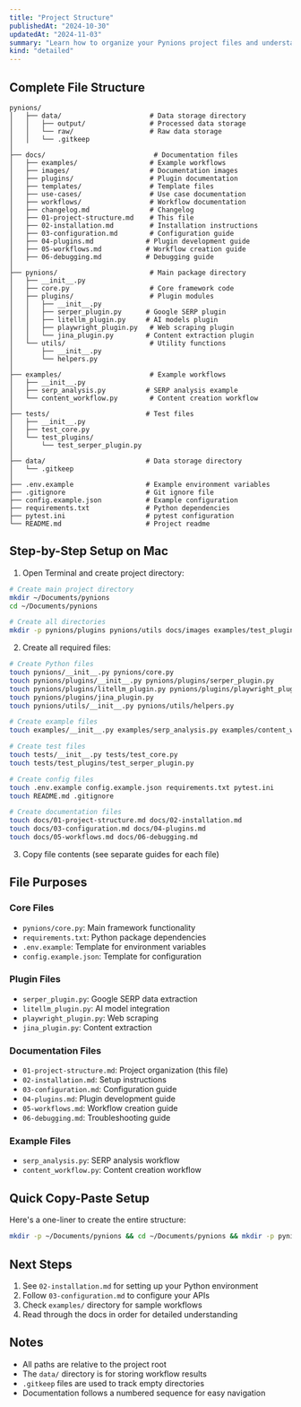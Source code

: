 ```yaml
---
title: "Project Structure"
publishedAt: "2024-10-30"
updatedAt: "2024-11-03"
summary: "Learn how to organize your Pynions project files and understand the recommended project structure for building local marketing automation workflows."
kind: "detailed"
---
```


## Complete File Structure

```
pynions/
│   ├── data/                      # Data storage directory
│   │   ├── output/                # Processed data storage
│   │   └── raw/                   # Raw data storage
│   │   └── .gitkeep
│
├── docs/                           # Documentation files
│   ├── examples/                  # Example workflows
│   ├── images/                    # Documentation images
│   ├── plugins/                   # Plugin documentation
│   ├── templates/                 # Template files
│   ├── use-cases/                 # Use case documentation
│   ├── workflows/                 # Workflow documentation
│   ├── changelog.md               # Changelog
│   ├── 01-project-structure.md    # This file
│   ├── 02-installation.md         # Installation instructions
│   ├── 03-configuration.md        # Configuration guide
│   ├── 04-plugins.md             # Plugin development guide
│   ├── 05-workflows.md           # Workflow creation guide
│   ├── 06-debugging.md           # Debugging guide
│
├── pynions/                       # Main package directory
│   ├── __init__.py
│   ├── core.py                    # Core framework code
│   ├── plugins/                   # Plugin modules
│   │   ├── __init__.py
│   │   ├── serper_plugin.py      # Google SERP plugin
│   │   ├── litellm_plugin.py     # AI models plugin
│   │   ├── playwright_plugin.py   # Web scraping plugin
│   │   └── jina_plugin.py        # Content extraction plugin
│   └── utils/                     # Utility functions
│       ├── __init__.py
│       └── helpers.py
│
├── examples/                      # Example workflows
│   ├── __init__.py
│   ├── serp_analysis.py          # SERP analysis example
│   └── content_workflow.py        # Content creation workflow
│
├── tests/                        # Test files
│   ├── __init__.py
│   ├── test_core.py
│   └── test_plugins/
│       └── test_serper_plugin.py
│
├── data/                         # Data storage directory
│   └── .gitkeep
│
├── .env.example                  # Example environment variables
├── .gitignore                    # Git ignore file
├── config.example.json           # Example configuration
├── requirements.txt              # Python dependencies
├── pytest.ini                    # pytest configuration
└── README.md                     # Project readme
```

## Step-by-Step Setup on Mac

1. Open Terminal and create project directory:

```bash
# Create main project directory
mkdir ~/Documents/pynions
cd ~/Documents/pynions

# Create all directories
mkdir -p pynions/plugins pynions/utils docs/images examples/test_plugins tests/test_plugins data
```

2. Create all required files:

```bash
# Create Python files
touch pynions/__init__.py pynions/core.py
touch pynions/plugins/__init__.py pynions/plugins/serper_plugin.py
touch pynions/plugins/litellm_plugin.py pynions/plugins/playwright_plugin.py
touch pynions/plugins/jina_plugin.py
touch pynions/utils/__init__.py pynions/utils/helpers.py

# Create example files
touch examples/__init__.py examples/serp_analysis.py examples/content_workflow.py

# Create test files
touch tests/__init__.py tests/test_core.py
touch tests/test_plugins/test_serper_plugin.py

# Create config files
touch .env.example config.example.json requirements.txt pytest.ini
touch README.md .gitignore

# Create documentation files
touch docs/01-project-structure.md docs/02-installation.md
touch docs/03-configuration.md docs/04-plugins.md
touch docs/05-workflows.md docs/06-debugging.md
```

3. Copy file contents (see separate guides for each file)

## File Purposes

### Core Files

- `pynions/core.py`: Main framework functionality
- `requirements.txt`: Python package dependencies
- `.env.example`: Template for environment variables
- `config.example.json`: Template for configuration

### Plugin Files

- `serper_plugin.py`: Google SERP data extraction
- `litellm_plugin.py`: AI model integration
- `playwright_plugin.py`: Web scraping
- `jina_plugin.py`: Content extraction

### Documentation Files

- `01-project-structure.md`: Project organization (this file)
- `02-installation.md`: Setup instructions
- `03-configuration.md`: Configuration guide
- `04-plugins.md`: Plugin development guide
- `05-workflows.md`: Workflow creation guide
- `06-debugging.md`: Troubleshooting guide

### Example Files

- `serp_analysis.py`: SERP analysis workflow
- `content_workflow.py`: Content creation workflow

## Quick Copy-Paste Setup

Here's a one-liner to create the entire structure:

```bash
mkdir -p ~/Documents/pynions && cd ~/Documents/pynions && mkdir -p pynions/plugins pynions/utils docs/images examples tests/test_plugins data && touch pynions/__init__.py pynions/core.py pynions/plugins/__init__.py pynions/plugins/{serper,litellm,playwright,jina}_plugin.py pynions/utils/__init__.py pynions/utils/helpers.py examples/__init__.py examples/{serp_analysis,content_workflow}.py tests/__init__.py tests/test_core.py tests/test_plugins/test_serper_plugin.py .env.example config.example.json requirements.txt pytest.ini README.md .gitignore docs/{01-project-structure,02-installation,03-configuration,04-plugins,05-workflows,06-debugging}.md
```

## Next Steps

1. See `02-installation.md` for setting up your Python environment
2. Follow `03-configuration.md` to configure your APIs
3. Check `examples/` directory for sample workflows
4. Read through the docs in order for detailed understanding

## Notes

- All paths are relative to the project root
- The `data/` directory is for storing workflow results
- `.gitkeep` files are used to track empty directories
- Documentation follows a numbered sequence for easy navigation
